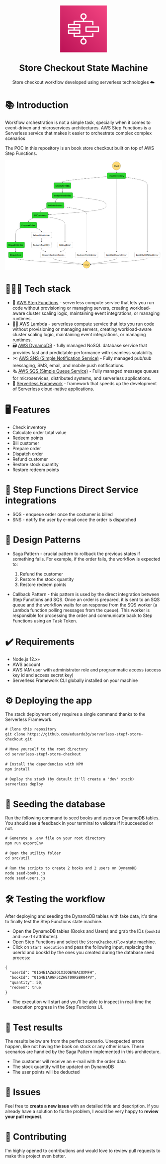 <p align="center">
  <img alt="Step Functions Logo" src="./.github/docs/sf-icon.png" width="150px" />
</p>

<h1 align="center" style="margin-top:30px">
  Store Checkout State Machine
</h1>

<p align="center">Store checkout workflow developed using serverless technologies ☁️</p>

# 📚 Introduction

Workflow orchestration is not a simple task, specially when it comes to event-driven and microservices architectures. AWS Step Functions is a Serverless service that makes it easier to orchestrate complex complex scenarios

The POC in this repository is an book store checkout built on top of AWS Step Functions.

<img alt="Step Functions workflow developed in this repository" src="./.github/docs/workflow.png" />

# 👨🏽‍🔧 Tech stack

- 🔧 <a href="https://aws.amazon.com/step-functions/?step-functions.sort-by=item.additionalFields.postDateTime&step-functions.sort-order=desc">AWS Step Functions</a> - serverless compute service that lets you run code without provisioning or managing servers, creating workload-aware cluster scaling logic, maintaining event integrations, or managing runtimes.
- 👷🏻 <a href="https://www.google.com/aclk?sa=L&ai=DChcSEwi65ZOUsO_wAhVBgJEKHUiuDwIYABABGgJjZQ&ae=2&sig=AOD64_1WI4JrkomIsRl4pzEy7HCKyY1qNQ&q=&ved=2ahUKEwjKh4yUsO_wAhWCJ7kGHYXxB8oQqyQoAHoECAEQEQ&adurl=">AWS Lambda</a> - serverless compute service that lets you run code without provisioning or managing servers, creating workload-aware cluster scaling logic, maintaining event integrations, or managing runtimes.
- 🗃️ <a href="https://docs.aws.amazon.com/amazondynamodb/latest/developerguide/Introduction.html">AWS DynamoDB</a> - fully managed NoSQL database service that provides fast and predictable performance with seamless scalability.
- ✉️ <a href="https://aws.amazon.com/sns/?whats-new-cards.sort-by=item.additionalFields.postDateTime&whats-new-cards.sort-order=desc">AWS SNS (Simple Notification Service)</a> - Fully managed pub/sub messaging, SMS, email, and mobile push notifications.
- 🗞 <a href="https://aws.amazon.com/sqs/">AWS SQS (Simple Queue Service)</a> - Fully managed message queues for microservices, distributed systems, and serverless applications.
- 🍃 <a href="https://www.serverless.com/">Serverless Framework</a> - framework that speeds up the development of Serverless cloud-native applications.

# 🖥️ Features

- Check inventory
- Calculate order total value
- Redeem points
- Bill customer
- Prepare order
- Dispatch order
- Refund customer
- Restore stock quantity
- Restore redeem points

# 🔗 Step Functions Direct Service integrations

- SQS - enqueue order once the costumer is billed
- SNS - notify the user by e-mail once the order is dispatched

# 📌 Design Patterns

- Saga Pattern - crucial pattern to rollback the previous states if something fails. For example, if the order fails, the workflow is expected to:

  1. Refund the customer
  2. Restore the stock quantity
  3. Restore redeem points

- Callback Pattern - this pattern is used by the direct integration between Step Functions and SQS. Once an order is prepared, it is sent to an SQS queue and the workflow waits for an response from the SQS worker (a Lambda function polling messages from the queue). This worker is responsible for processing the order and communicate back to Step Functions using an Task Token.

# ✔️ Requirements

- Node.js 12.x+
- AWS account
- AWS IAM user with administrator role and programmatic access (access key id and access secret key)
- Serverless Framework CLI globally installed on your machine

# ⚙️ Deploying the app

The stack deployment only requires a single command thanks to the Serverless Framework.

```
# Clone this repository
git clone https://github.com/eduardo3g/serverless-stepf-store-checkout.git

# Move yourself to the root directory
cd serverless-stepf-store-checkout

# Install the dependencies with NPM
npm install

# Deploy the stack (by detault it'll create a 'dev' stack)
serverless deploy
```

# 🌱 Seeding the database

Run the following command to seed books and users on DynamoDB tables. You should see a feedback in your terminal to validate if it succeeded or not.

```
# Generate a .env file on your root directory
npm run exportEnv

# Open the utility folder
cd src/util

# Run the scripts to create 2 books and 2 users on DynamoDB
node seed-books.js
node seed-users.js
```

# 🛠 Testing the workflow

After deploying and seeding the DynamoDB tables with fake data, it's time to finally test the Step Functions state machine.

- Open the DynamoDB tables (Books and Users) and grab the IDs (`bookId` and `userId` attributes).
- Open Step Functions and select the `StoreCheckoutFlow` state machine.
- Click on `Start execution` and pass the following input, replacing the userId and bookId by the ones you created during the database seed process:

```
{
  "userId": "01G4E1AZW2Q1X3QQEYBACQXMFH",
  "bookId": "01G4E1A9GF5CZWET09RSBR04PV",
  "quantity": 50,
  "redeem": true
}
```

- The execution will start and you'll be able to inspect in real-time the execution progress in the Step Functions UI.

# 🧪 Test results

The results below are from the perfect scenario. Unexpected errors happen, like not having the book on stock or any other issue. These scenarios are handled by the Saga Pattern implemented in this architecture.

- The customer will receive an e-mail with the order data
- The stock quantity will be updated on DynamoDB
- The user points will be deducted

# 🐞 Issues

Feel free to <b>create a new issue</b> with an detailed title and description. If you already have a solution to fix the problem, I would be very happy to <b>review your pull request</b>.

# 🎉 Contributing

I'm highly opened to contributions and would love to review pull requests to make this project even better.
